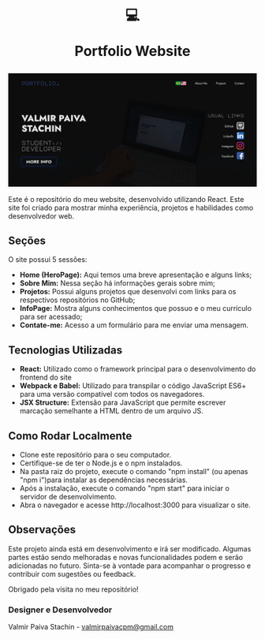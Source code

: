 <h1 align="center">
  💻
  
  Portfolio Website
</h1>

<div align="center"><img src="src/assets/img/global/preview.png" alt="Preview do Projeto"></div>

Este é o repositório do meu website, desenvolvido utilizando React. Este site foi criado para mostrar minha experiência, projetos e habilidades como desenvolvedor web.

## Seções

O site possui 5 sessões:

- **Home (HeroPage):** Aqui temos uma breve apresentação e alguns links;
- **Sobre Mim:** Nessa seção há informações gerais sobre mim;
- **Projetos:** Possui alguns projetos que desenvolvi com links para os respectivos repositórios no GitHub;
- **InfoPage:** Mostra alguns conhecimentos que possuo e o meu currículo para ser acessado;
- **Contate-me:** Acesso a um formulário para me enviar uma mensagem.

## Tecnologias Utilizadas

- **React:** Utilizado como o framework principal para o desenvolvimento do frontend do site
- **Webpack e Babel:** Utilizado para transpilar o código JavaScript ES6+ para uma versão compatível com todos os navegadores.
- **JSX Structure:** Extensão para JavaScript que permite escrever marcação semelhante a HTML dentro de um arquivo JS.

## Como Rodar Localmente

- Clone este repositório para o seu computador.
- Certifique-se de ter o Node.js e o npm instalados.
- Na pasta raiz do projeto, execute o comando "npm install" (ou apenas "npm i")para instalar as dependências necessárias.
- Após a instalação, execute o comando "npm start" para iniciar o servidor de desenvolvimento.
- Abra o navegador e acesse http://localhost:3000 para visualizar o site.

## Observações

Este projeto ainda está em desenvolvimento e irá ser modificado. Algumas partes estão sendo melhoradas e novas funcionalidades podem e serão adicionadas no futuro. Sinta-se à vontade para acompanhar o progresso e contribuir com sugestões ou feedback.

Obrigado pela visita no meu repositório!

### Designer e Desenvolvedor

Valmir Paiva Stachin - valmirpaivacpm@gmail.com
